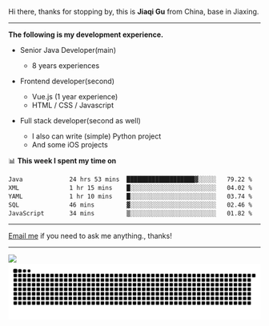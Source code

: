 Hi there, thanks for stopping by, this is **Jiaqi Gu** from China, base in Jiaxing.

---

**The following is my development experience.**

- Senior Java Developer(main)
  - 8 years experiences

- Frontend developer(second)
  - Vue.js (1 year experience)
  - HTML / CSS / Javascript
  
- Full stack developer(second as well)
  - I also can write (simple) Python project
  - And some iOS projects

📊 **This week I spent my time on**
<!--START_SECTION:waka-->

```txt
Java             24 hrs 53 mins  ███████████████████▓░░░░░   79.22 %
XML              1 hr 15 mins    █░░░░░░░░░░░░░░░░░░░░░░░░   04.02 %
YAML             1 hr 10 mins    █░░░░░░░░░░░░░░░░░░░░░░░░   03.74 %
SQL              46 mins         ▓░░░░░░░░░░░░░░░░░░░░░░░░   02.46 %
JavaScript       34 mins         ▒░░░░░░░░░░░░░░░░░░░░░░░░   01.82 %
```

<!--END_SECTION:waka-->

---

[Email me](mailto:htk2klwgr@mozmail.com?subject=Hiring_from_GitHub) if you need to ask me anything., thanks!

---

![]( https://visitor-badge.glitch.me/badge?page_id=githubgujiaqi)
![]( https://github.com/droid-Q/droid-Q/raw/output/github-contribution-grid-snake.svg#gh-dark-mode-only)
